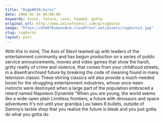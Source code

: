 ```yaml
---
title: "Rug&#039;burnz"
date: 2006-01-16 06:00:00
keywords: twins, future, core, teamed, gotta
original_url: http://www.axisofstevil.com/p/rugburnz
image: "https://d3e878vmunx8cm.cloudfront.net/assets/rugburnz1.jpg"
slug: rugburnz
layout: post
---
```


With this in mind, The Axis of Stevil teamed up with leaders of the entertainment community and has begun production on a series of public service announcements, movies and video games that show the harsh, gritty reality of crime and violence, that comes from your childhood streets, in a disenfranchised future by breaking the code of meaning found in many television classic These stirring classics will also provide a much-needed boost for the struggling entertainment industries, whose once-keen instincts were destroyed when a large part of the population embraced a retard named Napoleon Dynamite
“When you are young, the world seems like a wide-open plain Limitless frontiers, a future with dinosaurs and space adventures It&#039;s not until your grandpa Lou takes 6 bullets, outside of Sammy’s tackle shop that you realize the future is bleak and you just gotta do what you gotta do

